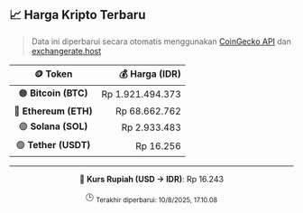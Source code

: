 

<!-- HARGA_KRIPTO -->
## 📈 Harga Kripto Terbaru

> Data ini diperbarui secara otomatis menggunakan [CoinGecko API](https://www.coingecko.com/) dan [exchangerate.host](https://exchangerate.host/)

<div align="center">

| 🪙 Token | 💰 Harga (IDR) |
|:------:|---------------:|
| 🟠 **Bitcoin (BTC)**   | Rp 1.921.494.373 |
| 🔵 **Ethereum (ETH)**  | Rp 68.662.762 |
| 🟣 **Solana (SOL)**    | Rp 2.933.483 |
| 🟢 **Tether (USDT)**   | Rp 16.256 |

---

💱 **Kurs Rupiah (USD → IDR)**: Rp 16.243

🕒 <sub>Terakhir diperbarui: 10/8/2025, 17.10.08</sub>

</div>
<!-- /HARGA_KRIPTO -->